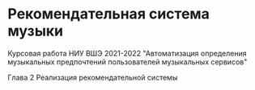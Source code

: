 # Рекомендательная система музыки


Курсовая работа НИУ ВШЭ 2021-2022 "Автоматизация определения музыкальных предпочтений пользователей музыкальных сервисов"


Глава 2 Реализация рекомендательной системы
